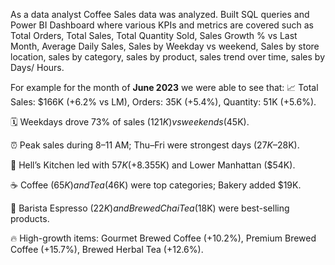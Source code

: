 As a data analyst Coffee Sales data was analyzed. Built SQL queries and Power BI Dashboard where various KPIs and metrics are covered such as Total Orders, Total Sales, Total Quantity Sold, 
Sales Growth % vs Last Month, Average Daily Sales, Sales by Weekday vs weekend, Sales by store location, sales by category, sales by product, sales trend over time, sales by Days/ Hours.

For example for the month of **June 2023** we were able to see that:
📈 Total Sales: $166K (+6.2% vs LM), Orders: 35K (+5.4%), Quantity: 51K (+5.6%).

🗓️ Weekdays drove 73% of sales ($121K) vs weekends ($45K).

⏰ Peak sales during 8–11 AM; Thu–Fri were strongest days ($27K–$28K).

📍 Hell’s Kitchen led with $57K (+8.3%), followed by Astoria ($55K) and Lower Manhattan ($54K).

☕ Coffee ($65K) and Tea ($46K) were top categories; Bakery added $19K.

🍵 Barista Espresso ($22K) and Brewed Chai Tea ($18K) were best-selling products.

🔥 High-growth items: Gourmet Brewed Coffee (+10.2%), Premium Brewed Coffee (+15.7%), Brewed Herbal Tea (+12.6%).
